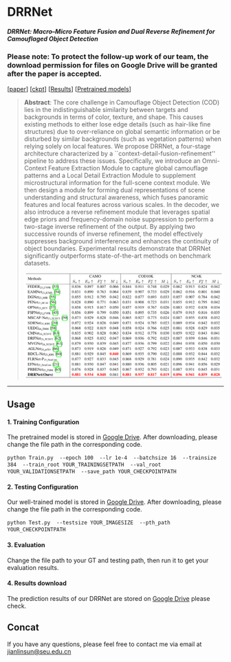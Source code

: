 # DRRNet

##### DRRNet: Macro–Micro Feature Fusion and Dual Reverse Refinement for Camouflaged Object Detection
### Please note: To protect the follow-up work of our team, the download permission for files on Google Drive will be granted after the paper is accepted.
[[paper](http://arxiv.org/abs/2505.09168)] [[ckpt](https://drive.google.com/drive/folders/1-zu75yJucsX8d6FrR9xku3-AyRa5US6n?usp=sharing)] [[Results](https://drive.google.com/drive/folders/1aVS-cN0iUUzKF3puXVLrz99ITREMdMiN?usp=drive_link)] [[Pretrained models](https://drive.google.com/drive/folders/1_U8Kw9zs0E6Bcbjw-r58kWZHraL9b2SD?usp=sharing)]

> **Abstract**: The core challenge in Camouflage Object Detection (COD) lies in the indistinguishable similarity between targets and backgrounds in terms of color, texture, and shape. This causes existing methods to either lose edge details (such as hair-like fine structures) due to over-reliance on global semantic information or be disturbed by similar backgrounds (such as vegetation patterns) when relying solely on local features. We propose DRRNet, a four-stage architecture characterized by a ``context-detail-fusion-refinement'' pipeline to address these issues. Specifically, we introduce an Omni-Context Feature Extraction Module to capture global camouflage patterns and a Local Detail Extraction Module to supplement microstructural information for the full-scene context module. We then design a module for forming dual representations of scene understanding and structural awareness, which fuses panoramic features and local features across various scales. In the decoder, we also introduce a reverse refinement module that leverages spatial edge priors and frequency-domain noise suppression to perform a two-stage inverse refinement of the output. By applying two successive rounds of inverse refinement, the model effectively suppresses background interference and enhances the continuity of object boundaries. Experimental results demonstrate that DRRNet significantly outperforms state-of-the-art methods on benchmark datasets.
>
> ![img](https://github.com/jerrySunning/DRRNet/raw/main/tb_result.png)

------

## Usage

#### 1. Training Configuration

The pretrained model is stored in [Google Drive](https://drive.google.com/drive/folders/1_U8Kw9zs0E6Bcbjw-r58kWZHraL9b2SD?usp=sharing). After downloading, please change the file path in the corresponding code.

```
python Train.py  --epoch 100  --lr 1e-4  --batchsize 16  --trainsize 384  --train_root YOUR_TRAININGSETPATH  --val_root  YOUR_VALIDATIONSETPATH  --save_path YOUR_CHECKPOINTPATH
```

#### 2. Testing Configuration

Our well-trained model is stored in [Google Drive](https://drive.google.com/drive/folders/1-zu75yJucsX8d6FrR9xku3-AyRa5US6n?usp=sharing). After downloading, please change the file path in the corresponding code.

```
python Test.py  --testsize YOUR_IMAGESIZE  --pth_path YOUR_CHECKPOINTPATH 
```

#### 3. Evaluation

Change the file path to your GT and testing path, then run it to get your evaluation results.

#### 4. Results download

The prediction results of our DRRNet are stored on [Google Drive](https://drive.google.com/drive/folders/1aVS-cN0iUUzKF3puXVLrz99ITREMdMiN?usp=drive_link) please check.



## Concat

If you have any questions, please feel free to contact me via email at jianlinsun@seu.edu.cn
